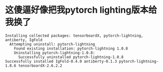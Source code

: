 # 这傻逼好像把我pytorch lighting版本给我换了

``` Requirement already satisfied: certifi>=2017.4.17 in /usr/local/lib/python3.8/dist-packages (from requests->transformers>=4.5.1->antiberty>=0.1.1->IgFold) (2024.2.2)
Installing collected packages: tensorboardX, pytorch-lightning, antiberty, IgFold
  Attempting uninstall: pytorch-lightning
    Found existing installation: pytorch-lightning 1.0.8
    Uninstalling pytorch-lightning-1.0.8:
      Successfully uninstalled pytorch-lightning-1.0.8
Successfully installed IgFold-0.4.0 antiberty-0.1.3 pytorch-lightning-1.8.6 tensorboardX-2.6.2.2 